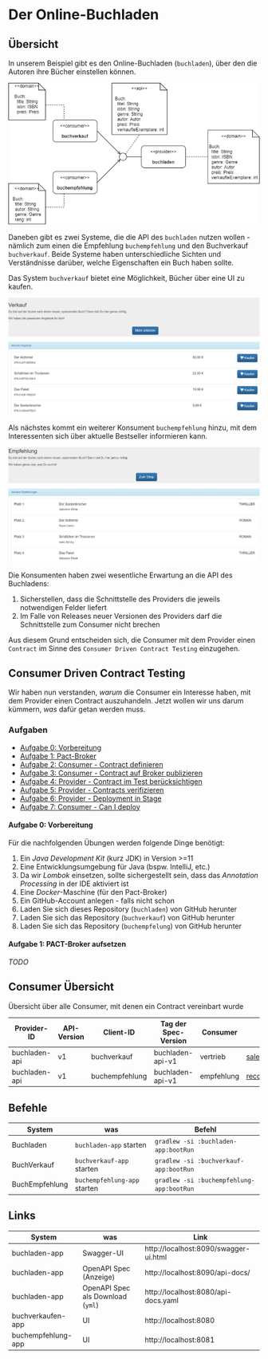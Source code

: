 # Der Online-Buchladen


## Übersicht

In unserem Beispiel gibt es den Online-Buchladen (`buchladen`), über den die Autoren ihre Bücher einstellen können.

![gesamt](docs/gesamt.png "Gesamtübersicht")

Daneben gibt es zwei Systeme, die die API des `buchladen` nutzen wollen - nämlich zum einen die Empfehlung `buchempfehlung` und den Buchverkauf `buchverkauf`.
Beide Systeme haben unterschiedliche Sichten und Verständnisse darüber, welche Eigenschaften ein Buch haben sollte.

Das System `buchverkauf` bietet eine Möglichkeit, Bücher über eine UI zu kaufen. 

![Buch-Verkauf](docs/buchverkauf_ui.png)

Als nächstes kommt ein weiterer Konsument `buchempfehlung` hinzu, mit dem Interessenten sich über aktuelle Bestseller informieren kann.

![Buch-Empfehlung](docs/buchempfehlung_ui.png)


Die Konsumenten haben zwei wesentliche Erwartung an die API des Buchladens:

1. Sicherstellen, dass die Schnittstelle des Providers die jeweils notwendigen Felder liefert 
2. Im Falle von Releases neuer Versionen des Providers darf die Schnittstelle zum Consumer nicht brechen 

Aus diesem Grund entscheiden sich, die Consumer mit dem Provider einen `Contract` im Sinne des `Consumer Driven Contract Testing` einzugehen. 


## Consumer Driven Contract Testing

Wir haben nun verstanden, _warum_ die Consumer ein Interesse haben, mit dem Provider einen Contract auszuhandeln. 
Jetzt wollen wir uns darum kümmern, _was_ dafür getan werden muss.


### Aufgaben
- [Aufgabe 0: Vorbereitung](#aufgabe-0-vorbereitung)
- [Aufgabe 1: Pact-Broker](#aufgabe-1-pact-broker)
- [Aufgabe 2: Consumer - Contract definieren](#aufgabe-2-consumer-contract-definieren-als-consumer)
- [Aufgabe 3: Consumer - Contract auf Broker publizieren](#aufgabe-3-consumer-contract-auf-broker-publizieren)
- [Aufgabe 4: Provider - Contract im Test berücksichtigen](#)
- [Aufgabe 5: Provider - Contracts verifizieren](#)
- [Aufgabe 6: Provider - Deployment in Stage](#)
- [Aufgabe 7: Consumer - Can I deploy](#)

  
#### Aufgabe 0: Vorbereitung

Für die nachfolgenden Übungen werden folgende Dinge benötigt:

1. Ein _Java Development Kit_ (kurz JDK) in Version >=11
2. Eine Entwicklungsumgebung für Java (bspw. IntelliJ, etc.)
3. Da wir _Lombok_ einsetzen, sollte sichergestellt sein, dass das _Annotation Processing_ in der IDE aktiviert ist
4. Eine _Docker_-Maschine (für den Pact-Broker) 
5. Ein GitHub-Account anlegen - falls nicht schon
5. Laden Sie sich dieses Repository (`buchladen`) von GitHub herunter
6. Laden Sie sich das Repository (`buchverkauf`) von GitHub herunter
7. Laden Sie sich das Repository (`buchempfelung`) von GitHub herunter


#### Aufgabe 1: PACT-Broker aufsetzen

_TODO_



## Consumer Übersicht
Übersicht über alle Consumer, mit denen ein Contract vereinbart wurde

| Provider-ID | API-Version | Client-ID | Tag der Spec-Version | Consumer | Kontakt |
| --- | --- | --- | --- | --- | --- |
| buchladen-api | v1 | buchverkauf | buchladen-api-v1 | vertrieb | sales@example.com |
| buchladen-api | v1 | buchempfehlung | buchladen-api-v1 | empfehlung | recommendation@example.com |

## Befehle
| System | was | Befehl |
| --- | --- | --- |
| Buchladen | `buchladen-app` starten | `gradlew -si :buchladen-app:bootRun` |
| BuchVerkauf | `buchverkauf-app` starten | `gradlew -si :buchverkauf-app:bootRun` |
| BuchEmpfehlung | `buchempfehlung-app` starten | `gradlew -si :buchempfehlung-app:bootRun` |

## Links
| System | was | Link |
| --- | --- | --- |
| buchladen-app | Swagger-UI | http://localhost:8090/swagger-ui.html |
| buchladen-app | OpenAPI Spec (Anzeige) | http://localhost:8090/api-docs/ |
| buchladen-app | OpenAPI Spec als Download (`yml`) | http://localhost:8080/api-docs.yaml |
| buchverkaufen-app | UI | http://localhost:8080 |
| buchempfehlung-app | UI | http://localhost:8081 |
